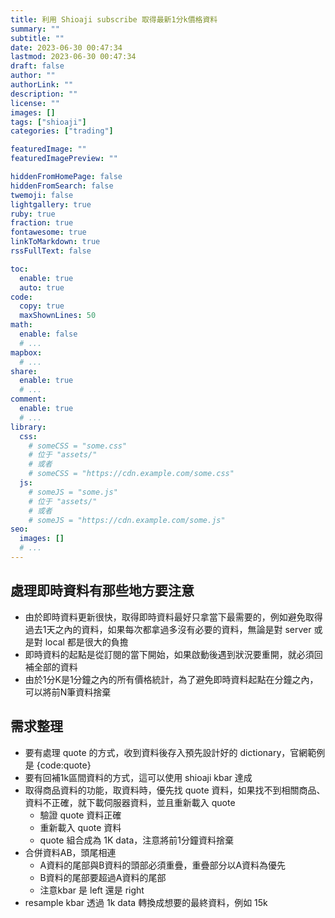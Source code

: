 ```yaml
---
title: 利用 Shioaji subscribe 取得最新1分k價格資料
summary: ""
subtitle: ""
date: 2023-06-30 00:47:34
lastmod: 2023-06-30 00:47:34
draft: false
author: ""
authorLink: ""
description: ""
license: ""
images: []
tags: ["shioaji"]
categories: ["trading"]

featuredImage: ""
featuredImagePreview: ""

hiddenFromHomePage: false
hiddenFromSearch: false
twemoji: false
lightgallery: true
ruby: true
fraction: true
fontawesome: true
linkToMarkdown: true
rssFullText: false

toc:
  enable: true
  auto: true
code:
  copy: true
  maxShownLines: 50
math:
  enable: false
  # ...
mapbox:
  # ...
share:
  enable: true
  # ...
comment:
  enable: true
  # ...
library:
  css:
    # someCSS = "some.css"
    # 位于 "assets/"
    # 或者
    # someCSS = "https://cdn.example.com/some.css"
  js:
    # someJS = "some.js"
    # 位于 "assets/"
    # 或者
    # someJS = "https://cdn.example.com/some.js"
seo:
  images: []
  # ...
---
```


## 處理即時資料有那些地方要注意

- 由於即時資料更新很快，取得即時資料最好只拿當下最需要的，例如避免取得過去1天之內的資料，如果每次都拿過多沒有必要的資料，無論是對 server 或是對 local 都是很大的負擔
- 即時資料的起點是從訂閱的當下開始，如果啟動後遇到狀況要重開，就必須回補全部的資料
- 由於1分K是1分鐘之內的所有價格統計，為了避免即時資料起點在分鐘之內，可以將前N筆資料捨棄

## 需求整理
- 要有處理 quote 的方式，收到資料後存入預先設計好的 dictionary，官網範例是 {code:quote}
- 要有回補1k區間資料的方式，這可以使用 shioaji kbar 達成
- 取得商品資料的功能，取資料時，優先找 quote 資料，如果找不到相關商品、資料不正確，就下載伺服器資料，並且重新載入 quote
	- 驗證 quote 資料正確
	- 重新載入 quote 資料
	- quote 組合成為 1K data，注意將前1分鐘資料捨棄
- 合併資料AB，頭尾相連
	- A資料的尾部與B資料的頭部必須重疊，重疊部分以A資料為優先
	- B資料的尾部要超過A資料的尾部
	- 注意kbar 是 left 還是 right
- resample kbar 透過 1k data 轉換成想要的最終資料，例如 15k